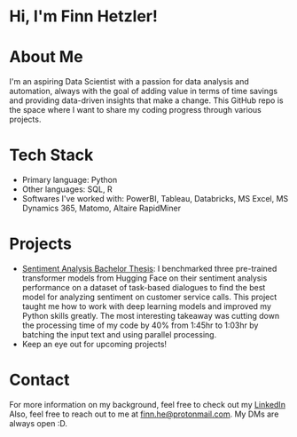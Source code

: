 # Hi, I'm Finn Hetzler! 

# About Me
I'm an aspiring Data Scientist with a passion for data analysis and automation, always with the goal of adding value in terms of time savings and providing data-driven insights that make a change. This GitHub repo is the space where I want to share my coding progress through various projects.

# Tech Stack
- Primary language: Python
- Other languages: SQL, R
- Softwares I've worked with: PowerBI, Tableau, Databricks, MS Excel, MS Dynamics 365, Matomo, Altaire RapidMiner

# Projects
- [Sentiment Analysis Bachelor Thesis](https://github.com/FinnHet13/CodingProjects/tree/main/sentiment_analysis_bachelor_thesis): I benchmarked three pre-trained transformer models from Hugging Face on their sentiment analysis performance on a dataset of task-based dialogues to find the best model for analyzing sentiment on customer service calls. This project taught me how to work with deep learning models and improved my Python skills greatly. The most interesting takeaway was cutting down the processing time of my code by 40% from 1:45hr to 1:03hr by batching the input text and using parallel processing.
- Keep an eye out for upcoming projects!

# Contact
For more information on my background, feel free to check out my [LinkedIn](https://www.linkedin.com/in/finn-hetzler/)
Also, feel free to reach out to me at [finn.he@protonmail.com](mailto:finn.he@protonmail.com). My DMs are always open :D.
